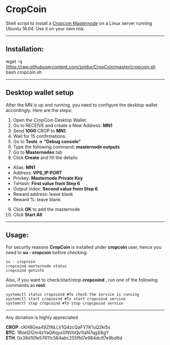 # CropCoin
Shell script to install a [Cropcoin Masternode](https://bitcointalk.org/index.php?topic=2863802.0) on a Linux server running Ubuntu 16.04. Use it on your own risk.  

***
## Installation:  

wget -q https://raw.githubusercontent.com/zoldur/CropCoin/master/cropcoin.sh  
bash cropcoin.sh
***

## Desktop wallet setup  

After the MN is up and running, you need to configure the desktop wallet accordingly. Here are the steps:  
1. Open the CropCoin Desktop Wallet.  
2. Go to RECEIVE and create a New Address: **MN1**  
3. Send **1000** CROP to **MN1**.  
4. Wait for 15 confirmations.  
5. Go to **Tools -> "Debug console"**  
6. Type the following command: **masternode outputs**  
7. Go to **Masternodes** tab  
8. Click **Create** and fill the details:  
* Alias: **MN1**  
* Address: **VPS_IP:PORT**  
* Privkey: **Masternode Private Key**  
* TxHash: **First value from Step 6**  
* Output index:  **Second value from Step 6**  
* Reward address: leave blank  
* Reward %: leave blank  
9. Click **OK** to add the masternode  
10. Click **Start All**  

***

## Usage:  

For security reasons **CropCoin** is installed under **cropcoin** user, hence you need to **su - cropcoin** before checking:    

```
su - cropcoin
cropcoind masternode status
cropcoind getinfo
```  
Also, if you want to check/start/stop **cropcoind** , run one of the following commands as **root**:
```
systemctl status cropcoind #To check the service is running  
systemctl start cropcoind #To start cropcoind service  
systemctl stop cropcoind #To stop cropcpoind service  
```


***

  
Any donation is highly appreciated  

**CROP**: cKH8Gea49ZtNLLV1Q4zcQaFY7K1uQ2ki5s  
**BTC**: 1BzeQ12m4zYaQKqysGNVbQv1taN7qgS8gY  
**ETH**: 0x39d10fe57611c564abc255ffd7e984dc97e9bd6d  
